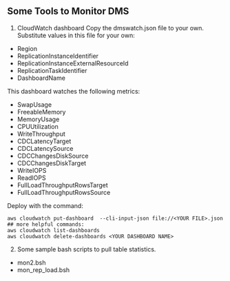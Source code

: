 ## Some Tools to Monitor DMS

1. CloudWatch dashboard
Copy the dmswatch.json file to your own. Substitute values in this file for your own:
- Region
- ReplicationInstanceIdentifier
- ReplicationInstanceExternalResourceId
- ReplicationTaskIdentifier
- DashboardName

This dashboard watches the following metrics:
- SwapUsage
- FreeableMemory
- MemoryUsage
- CPUUtilization
- WriteThroughput
- CDCLatencyTarget
- CDCLatencySource
- CDCChangesDiskSource
- CDCChangesDiskTarget
- WriteIOPS
- ReadIOPS
- FullLoadThroughputRowsTarget
- FullLoadThroughputRowsSource

Deploy with the command:
```
aws cloudwatch put-dashboard  --cli-input-json file://<YOUR FILE>.json
## more helpful commands:
aws cloudwatch list-dashboards
aws cloudwatch delete-dashboards <YOUR DASHBOARD NAME>
```

2. Some sample bash scripts to pull table statistics.
- mon2.bsh
- mon_rep_load.bsh



